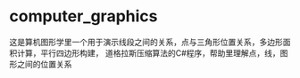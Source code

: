 # computer_graphics
这是算机图形学里一个用于演示线段之间的关系，点与三角形位置关系，多边形面积计算，平行四边形构建，
道格拉斯压缩算法的C#程序，帮助里理解点，线，图形之间的位置关系

